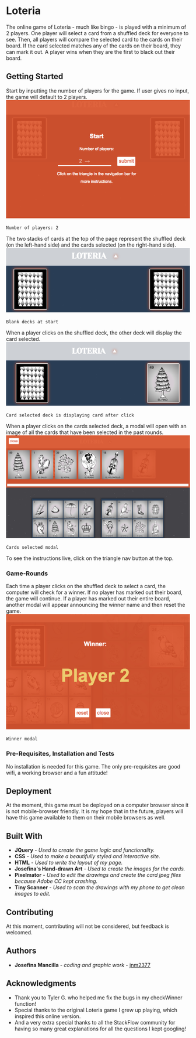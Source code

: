 # Loteria
The online game of Loteria - much like bingo - is played with a minimum of 2 players. One player will select a card from a shuffled deck for everyone to see. Then, all players will compare the selected card to the cards on their board. If the card selected matches any of the cards on their board, they can mark it out. A player wins when they are the first to black out their board.


## Getting Started

Start by inputting the number of players for the game. If user gives no input, the game will default to 2 players.
![Number of players: 2](images/read_me_images/number_of_players.png)
```
Number of players: 2
```

The two stacks of cards at the top of the page represent the shuffled deck (on the left-hand side) and the cards selected (on the right-hand side).
![Blank decks at start](images/read_me_images/blank_decks.png)
```
Blank decks at start
```

When a player clicks on the shuffled deck, the other deck will display the card selected.
![Card selected deck is displaying card after click](images/read_me_images/card_selected.png)
```
Card selected deck is displaying card after click
```

 When a player clicks on the cards selected deck, a modal will open with an image of all the cards that have been selected in the past rounds.
 ![Cards selected modal](images/read_me_images/card_selected_modal.png)
 ```
 Cards selected modal  
 ```

To see the instructions live, click on the triangle nav button at the top.



### Game-Rounds

Each time a player clicks on the shuffled deck to select a card, the computer will check for a winner. If no player has marked out their board, the game will continue. If a player has marked out their entire board, another modal will appear announcing the winner name and then reset the game.
![Winner modal](images/read_me_images/winner_modal.png)
```
Winner modal
```


### Pre-Requisites, Installation and Tests

No installation is needed for this game. The only pre-requisites are good wifi, a working browser and a fun attitude!


## Deployment

At the moment, this game must be deployed on a computer browser since it is not mobile-browser friendly. It is my hope that in the future, players will have this game available to them on their mobile browsers as well.

## Built With

* **JQuery** - *Used to create the game logic and functionality.*
* **CSS** - *Used to make a beautifully styled and interactive site.*
* **HTML** - *Used to write the layout of my page.*
* **Josefina's Hand-drawn Art** - *Used to create the images for the cards.*
* **Pixelmator** - *Used to edit the drawings and create the card jpeg files because Adobe CC kept crashing.*
* **Tiny Scanner** - *Used to scan the drawings with my phone to get clean images to edit.*

## Contributing

At this moment, contributing will not be considered, but feedback is welcomed.


## Authors

* **Josefina Mancilla** - *coding and graphic work* - [jnm2377](https://github.com/jnm2377)


## Acknowledgments

* Thank you to Tyler G. who helped me fix the bugs in my checkWinner function!
* Special thanks to the original Loteria game I grew up playing, which inspired this online version.
* And a very extra special thanks to all the StackFlow community for having so many great explanations for all the questions I kept googling!
